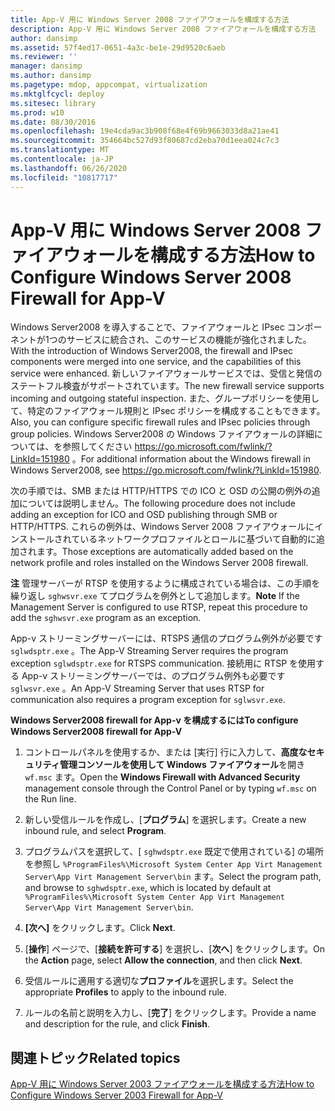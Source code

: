 ```yaml
---
title: App-V 用に Windows Server 2008 ファイアウォールを構成する方法
description: App-V 用に Windows Server 2008 ファイアウォールを構成する方法
author: dansimp
ms.assetid: 57f4ed17-0651-4a3c-be1e-29d9520c6aeb
ms.reviewer: ''
manager: dansimp
ms.author: dansimp
ms.pagetype: mdop, appcompat, virtualization
ms.mktglfcycl: deploy
ms.sitesec: library
ms.prod: w10
ms.date: 08/30/2016
ms.openlocfilehash: 19e4cda9ac3b908f68e4f69b9663033d8a21ae41
ms.sourcegitcommit: 354664bc527d93f80687cd2eba70d1eea024c7c3
ms.translationtype: MT
ms.contentlocale: ja-JP
ms.lasthandoff: 06/26/2020
ms.locfileid: "10817717"
---
```

# <span data-ttu-id="2dca1-103">App-V 用に Windows Server 2008 ファイアウォールを構成する方法</span><span class="sxs-lookup"><span data-stu-id="2dca1-103">How to Configure Windows Server 2008 Firewall for App-V</span></span>


<span data-ttu-id="2dca1-104">Windows Server2008 を導入することで、ファイアウォールと IPsec コンポーネントが1つのサービスに統合され、このサービスの機能が強化されました。</span><span class="sxs-lookup"><span data-stu-id="2dca1-104">With the introduction of Windows Server2008, the firewall and IPsec components were merged into one service, and the capabilities of this service were enhanced.</span></span> <span data-ttu-id="2dca1-105">新しいファイアウォールサービスでは、受信と発信のステートフル検査がサポートされています。</span><span class="sxs-lookup"><span data-stu-id="2dca1-105">The new firewall service supports incoming and outgoing stateful inspection.</span></span> <span data-ttu-id="2dca1-106">また、グループポリシーを使用して、特定のファイアウォール規則と IPsec ポリシーを構成することもできます。</span><span class="sxs-lookup"><span data-stu-id="2dca1-106">Also, you can configure specific firewall rules and IPsec policies through group policies.</span></span> <span data-ttu-id="2dca1-107">Windows Server2008 の Windows ファイアウォールの詳細については、を参照してください <https://go.microsoft.com/fwlink/?LinkId=151980> 。</span><span class="sxs-lookup"><span data-stu-id="2dca1-107">For additional information about the Windows firewall in Windows Server2008, see <https://go.microsoft.com/fwlink/?LinkId=151980>.</span></span>

<span data-ttu-id="2dca1-108">次の手順では、SMB または HTTP/HTTPS での ICO と OSD の公開の例外の追加については説明しません。</span><span class="sxs-lookup"><span data-stu-id="2dca1-108">The following procedure does not include adding an exception for ICO and OSD publishing through SMB or HTTP/HTTPS.</span></span> <span data-ttu-id="2dca1-109">これらの例外は、Windows Server 2008 ファイアウォールにインストールされているネットワークプロファイルとロールに基づいて自動的に追加されます。</span><span class="sxs-lookup"><span data-stu-id="2dca1-109">Those exceptions are automatically added based on the network profile and roles installed on the Windows Server 2008 firewall.</span></span>

<span data-ttu-id="2dca1-110">**注** 管理サーバーが RTSP を使用するように構成されている場合は、この手順を繰り返し `sghwsvr.exe` てプログラムを例外として追加します。</span><span class="sxs-lookup"><span data-stu-id="2dca1-110">**Note** If the Management Server is configured to use RTSP, repeat this procedure to add the `sghwsvr.exe` program as an exception.</span></span>

<span data-ttu-id="2dca1-111">App-v ストリーミングサーバーには、RTSPS 通信のプログラム例外が必要です `sglwdsptr.exe` 。</span><span class="sxs-lookup"><span data-stu-id="2dca1-111">The App-V Streaming Server requires the program exception `sglwdsptr.exe` for RTSPS communication.</span></span> <span data-ttu-id="2dca1-112">接続用に RTSP を使用する App-v ストリーミングサーバーでは、のプログラム例外も必要です `sglwsvr.exe` 。</span><span class="sxs-lookup"><span data-stu-id="2dca1-112">An App-V Streaming Server that uses RTSP for communication also requires a program exception for `sglwsvr.exe`.</span></span>

 

**<span data-ttu-id="2dca1-113">Windows Server2008 firewall for App-v を構成するには</span><span class="sxs-lookup"><span data-stu-id="2dca1-113">To configure Windows Server2008 firewall for App-V</span></span>**

1.  <span data-ttu-id="2dca1-114">コントロールパネルを使用するか、または [実行] 行に入力して、**高度なセキュリティ管理コンソールを使用して Windows ファイアウォール**を開き `wf.msc` ます。</span><span class="sxs-lookup"><span data-stu-id="2dca1-114">Open the **Windows Firewall with Advanced Security** management console through the Control Panel or by typing `wf.msc` on the Run line.</span></span>

2.  <span data-ttu-id="2dca1-115">新しい受信ルールを作成し、[**プログラム**] を選択します。</span><span class="sxs-lookup"><span data-stu-id="2dca1-115">Create a new inbound rule, and select **Program**.</span></span>

3.  <span data-ttu-id="2dca1-116">プログラムパスを選択して、[ `sghwdsptr.exe` 既定で使用されている] の場所を参照し `%ProgramFiles%\Microsoft System Center App Virt Management Server\App Virt Management Server\bin` ます。</span><span class="sxs-lookup"><span data-stu-id="2dca1-116">Select the program path, and browse to `sghwdsptr.exe`, which is located by default at `%ProgramFiles%\Microsoft System Center App Virt Management Server\App Virt Management Server\bin`.</span></span>

4.  <span data-ttu-id="2dca1-117">**[次へ]** をクリックします。</span><span class="sxs-lookup"><span data-stu-id="2dca1-117">Click **Next**.</span></span>

5.  <span data-ttu-id="2dca1-118">[**操作**] ページで、[**接続を許可する**] を選択し、[**次へ**] をクリックします。</span><span class="sxs-lookup"><span data-stu-id="2dca1-118">On the **Action** page, select **Allow the connection**, and then click **Next**.</span></span>

6.  <span data-ttu-id="2dca1-119">受信ルールに適用する適切な**プロファイル**を選択します。</span><span class="sxs-lookup"><span data-stu-id="2dca1-119">Select the appropriate **Profiles** to apply to the inbound rule.</span></span>

7.  <span data-ttu-id="2dca1-120">ルールの名前と説明を入力し、[**完了**] をクリックします。</span><span class="sxs-lookup"><span data-stu-id="2dca1-120">Provide a name and description for the rule, and click **Finish**.</span></span>

## <span data-ttu-id="2dca1-121">関連トピック</span><span class="sxs-lookup"><span data-stu-id="2dca1-121">Related topics</span></span>


[<span data-ttu-id="2dca1-122">App-V 用に Windows Server 2003 ファイアウォールを構成する方法</span><span class="sxs-lookup"><span data-stu-id="2dca1-122">How to Configure Windows Server 2003 Firewall for App-V</span></span>](how-to-configure-windows-server-2003-firewall-for-app-v.md)

 

 





